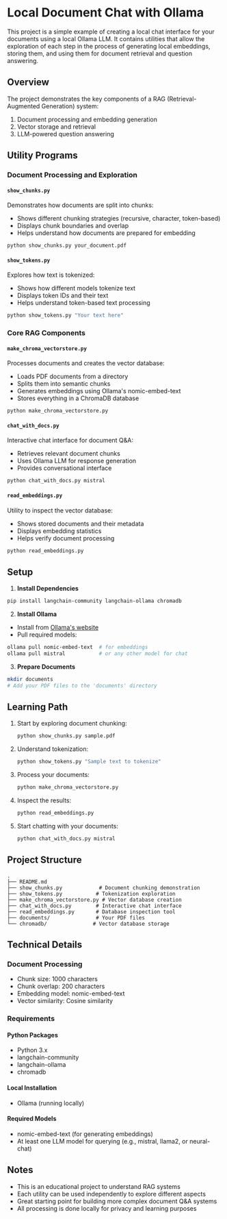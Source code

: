 # Local Document Chat with Ollama

This project is a simple example of creating a local chat interface for your documents using a local Ollama LLM. It contains utilities that allow the exploration of each step in the process of generating local embeddings, storing them, and using them for document retrieval and question answering.

## Overview

The project demonstrates the key components of a RAG (Retrieval-Augmented Generation) system:
1. Document processing and embedding generation
2. Vector storage and retrieval
3. LLM-powered question answering

## Utility Programs

### Document Processing and Exploration

#### `show_chunks.py`
Demonstrates how documents are split into chunks:
- Shows different chunking strategies (recursive, character, token-based)
- Displays chunk boundaries and overlap
- Helps understand how documents are prepared for embedding
```bash
python show_chunks.py your_document.pdf
```

#### `show_tokens.py`
Explores how text is tokenized:
- Shows how different models tokenize text
- Displays token IDs and their text
- Helps understand token-based text processing
```bash
python show_tokens.py "Your text here"
```

### Core RAG Components

#### `make_chroma_vectorstore.py`
Processes documents and creates the vector database:
- Loads PDF documents from a directory
- Splits them into semantic chunks
- Generates embeddings using Ollama's nomic-embed-text
- Stores everything in a ChromaDB database
```bash
python make_chroma_vectorstore.py
```

#### `chat_with_docs.py`
Interactive chat interface for document Q&A:
- Retrieves relevant document chunks
- Uses Ollama LLM for response generation
- Provides conversational interface
```bash
python chat_with_docs.py mistral
```

#### `read_embeddings.py`
Utility to inspect the vector database:
- Shows stored documents and their metadata
- Displays embedding statistics
- Helps verify document processing
```bash
python read_embeddings.py
```

## Setup

1. **Install Dependencies**
```bash
pip install langchain-community langchain-ollama chromadb
```

2. **Install Ollama**
- Install from [Ollama's website](https://ollama.ai)
- Pull required models:
```bash
ollama pull nomic-embed-text  # for embeddings
ollama pull mistral           # or any other model for chat
```

3. **Prepare Documents**
```bash
mkdir documents
# Add your PDF files to the 'documents' directory
```

## Learning Path

1. Start by exploring document chunking:
   ```bash
   python show_chunks.py sample.pdf
   ```

2. Understand tokenization:
   ```bash
   python show_tokens.py "Sample text to tokenize"
   ```

3. Process your documents:
   ```bash
   python make_chroma_vectorstore.py
   ```

4. Inspect the results:
   ```bash
   python read_embeddings.py
   ```

5. Start chatting with your documents:
   ```bash
   python chat_with_docs.py mistral
   ```

## Project Structure
```
.
├── README.md
├── show_chunks.py            # Document chunking demonstration
├── show_tokens.py           # Tokenization exploration
├── make_chroma_vectorstore.py # Vector database creation
├── chat_with_docs.py        # Interactive chat interface
├── read_embeddings.py       # Database inspection tool
├── documents/               # Your PDF files
└── chromadb/               # Vector database storage
```

## Technical Details

### Document Processing
- Chunk size: 1000 characters
- Chunk overlap: 200 characters
- Embedding model: nomic-embed-text
- Vector similarity: Cosine similarity

### Requirements

#### Python Packages
- Python 3.x
- langchain-community
- langchain-ollama
- chromadb

#### Local Installation
- Ollama (running locally)

#### Required Models
- nomic-embed-text (for generating embeddings)
- At least one LLM model for querying (e.g., mistral, llama2, or neural-chat)

## Notes
- This is an educational project to understand RAG systems
- Each utility can be used independently to explore different aspects
- Great starting point for building more complex document Q&A systems
- All processing is done locally for privacy and learning purposes 
